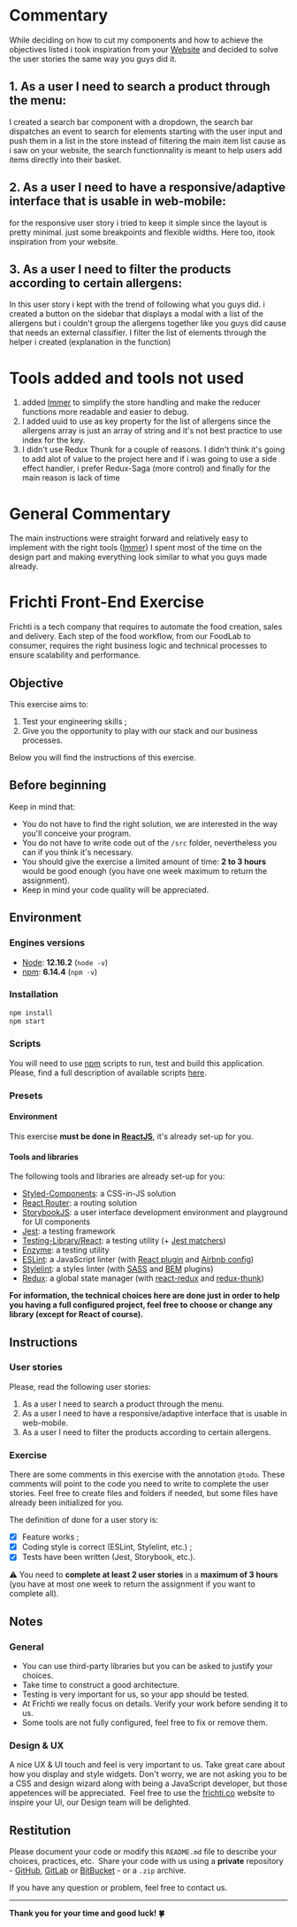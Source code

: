 # Commentary
While deciding on how to cut my components and how to achieve the objectives listed i took inspiration from your
[Website](https://www.frichti.co/) and decided to solve the user stories the same way you guys did it.
## 1. As a user I need to search a product through the menu:
I created a search bar component with a dropdown, the search bar dispatches an event to search for elements
starting with the user input and push them in a list in the store instead of filtering the main item list
cause as i saw on your website, the search functionnality is meant to help users add items directly into their basket.
## 2. As a user I need to have a responsive/adaptive interface that is usable in web-mobile:
for the responsive user story i tried to keep it simple since the layout is pretty minimal.
just some breakpoints and flexible widths. Here too, itook inspiration from your website.
## 3. As a user I need to filter the products according to certain allergens:
In this user story i kept with the trend of following what you guys did. i created a button on the sidebar that displays
a modal with a list of the allergens but i couldn't group the allergens together like you guys did cause that needs an
external classifier. I filter the list of elements through the helper i created (explanation in the function)

# Tools added and tools not used

1. added [Immer](https://immerjs.github.io/immer/docs/introduction) to simplify the store handling and make
the reducer functions more readable and easier to debug.
2. I added uuid to use as key property for the list of allergens since the allergens array is just an array of string
and it's not best practice to use index for the key.
3. I didn't use Redux Thunk for a couple of reasons. I didn't think it's going to add alot of value to the project
here and if i was going to use a side effect handler, i prefer Redux-Saga (more control) and finally
for the main reason is lack of time


# General Commentary

The main instructions were straight forward and relatively easy to implement with the right tools
([Immer](https://immerjs.github.io/immer/docs/introduction))
I spent most of the time on the design part and making everything look similar to what you guys made already.


# Frichti Front-End Exercise
Frichti is a tech company that requires to automate the food creation, sales and delivery. Each step of the food workflow, from our FoodLab to consumer, requires the right business logic and technical processes to ensure scalability and performance.

## Objective

This exercise aims to:

1. Test your engineering skills ;
2. Give you the opportunity to play with our stack and our business processes.

Below you will find the instructions of this exercise.

## Before beginning

Keep in mind that:

- You do not have to find the right solution, we are interested in the way you'll conceive your program.
- You do not have to write code out of the `/src` folder, nevertheless you can if you think it's necessary.
- You should give the exercise a limited amount of time: **2 to 3 hours** would be good enough (you have one week maximum to return the assignment).
- Keep in mind your code quality will be appreciated.

## Environment

### Engines versions

- [Node](https://nodejs.org/en/): **12.16.2** (`node -v`)
- [npm](https://www.npmjs.com/): **6.14.4** (`npm -v`)

### Installation

```sh
npm install
npm start
```

### Scripts

You will need to use [npm](https://www.npmjs.com/) scripts to run, test and build this application. Please, find a full description of available scripts [here](./doc/scripts.md).

### Presets

#### Environment

This exercise **must be done in [ReactJS](https://reactjs.org/)**, it's already set-up for you.

#### Tools and libraries

The following tools and libraries are already set-up for you:

- [Styled-Components](https://styled-components.com/): a CSS-in-JS solution
- [React Router](https://reacttraining.com/react-router/web/guides/quick-start): a routing solution
- [StorybookJS](https://storybook.js.org): a user interface development environment and playground for UI components
- [Jest](https://jestjs.io/): a testing framework
- [Testing-Library/React](https://github.com/testing-library/react-testing-library): a testing utility (+ [Jest matchers](https://github.com/testing-library/jest-dom))
- [Enzyme](https://airbnb.io/enzyme/): a testing utility
- [ESLint](https://eslint.org/): a JavaScript linter (with [React plugin](https://www.npmjs.com/package/eslint-plugin-react) and [Airbnb config](https://github.com/airbnb/javascript/tree/master/packages/eslint-config-airbnb))
- [Stylelint](https://stylelint.io/): a styles linter (with [SASS](https://www.npmjs.com/package/stylelint-scss) and [BEM](https://github.com/simonsmith/stylelint-selector-bem-pattern) plugins)
- [Redux](https://redux.js.org/): a global state manager (with [react-redux](https://redux.js.org/basics/usage-with-react) and [redux-thunk](https://github.com/reduxjs/redux-thunk))

**For information, the technical choices here are done just in order to help you having a full configured project, feel free to choose or change any library (except for React of course).**

## Instructions

### User stories

Please, read the following user stories:

1. As a user I need to search a product through the menu.
2. As a user I need to have a responsive/adaptive interface that is usable in web-mobile.
3. As a user I need to filter the products according to certain allergens.

### Exercise

There are some comments in this exercise with the annotation `@todo`. These comments will point to the code you need to write to complete the user stories. Feel free to create files and folders if needed, but some files have already been initialized for you.

The definition of done for a user story is:

- [x] Feature works ;
- [x] Coding style is correct (ESLint, Stylelint, etc.) ;
- [x] Tests have been written (Jest, Storybook, etc.).

⚠️ You need to **complete at least 2 user stories** in a **maximum of 3 hours** (you have at most one week to return the assignment if you want to complete all).

## Notes

### General

- You can use third-party libraries but you can be asked to justify your choices.
- Take time to construct a good architecture.
- Testing is very important for us, so your app should be tested.
- At Frichti we really focus on details. Verify your work before sending it to us.
- Some tools are not fully configured, feel free to fix or remove them.

### Design & UX

A nice UX & UI touch and feel is very important to us. Take great care about how you display and style widgets. Don't worry, we are not asking you to be a CSS and design wizard along with being a JavaScript developer, but those appetences will be appreciated.
​
Feel free to use the [frichti.co](https://www.frichti.co/) website to inspire your UI, our Design team will be delighted.

## Restitution

Please document your code or modify this `README.md` file to describe your choices, practices, etc.
​
Share your code with us using a **private** repository - [GitHub](https://github.com/), [GitLab](https://gitlab.com) or [BitBucket](https://bitbucket.org) - or a `.zip` archive.

If you have any question or problem, feel free to contact us.

---

**Thank you for your time and good luck! 🍀**
